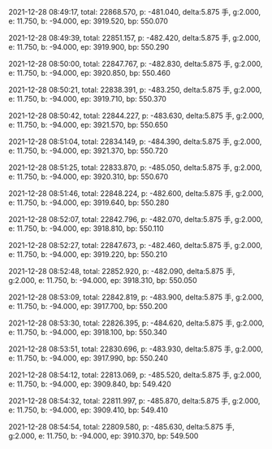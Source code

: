2021-12-28 08:49:17, total: 22868.570, p: -481.040, delta:5.875 手, g:2.000, e: 11.750, b: -94.000, ep: 3919.520, bp: 550.070

2021-12-28 08:49:39, total: 22851.157, p: -482.420, delta:5.875 手, g:2.000, e: 11.750, b: -94.000, ep: 3919.900, bp: 550.290

2021-12-28 08:50:00, total: 22847.767, p: -482.830, delta:5.875 手, g:2.000, e: 11.750, b: -94.000, ep: 3920.850, bp: 550.460

2021-12-28 08:50:21, total: 22838.391, p: -483.250, delta:5.875 手, g:2.000, e: 11.750, b: -94.000, ep: 3919.710, bp: 550.370

2021-12-28 08:50:42, total: 22844.227, p: -483.630, delta:5.875 手, g:2.000, e: 11.750, b: -94.000, ep: 3921.570, bp: 550.650

2021-12-28 08:51:04, total: 22834.149, p: -484.390, delta:5.875 手, g:2.000, e: 11.750, b: -94.000, ep: 3921.370, bp: 550.720

2021-12-28 08:51:25, total: 22833.870, p: -485.050, delta:5.875 手, g:2.000, e: 11.750, b: -94.000, ep: 3920.310, bp: 550.670

2021-12-28 08:51:46, total: 22848.224, p: -482.600, delta:5.875 手, g:2.000, e: 11.750, b: -94.000, ep: 3919.640, bp: 550.280

2021-12-28 08:52:07, total: 22842.796, p: -482.070, delta:5.875 手, g:2.000, e: 11.750, b: -94.000, ep: 3918.810, bp: 550.110

2021-12-28 08:52:27, total: 22847.673, p: -482.460, delta:5.875 手, g:2.000, e: 11.750, b: -94.000, ep: 3919.220, bp: 550.210

2021-12-28 08:52:48, total: 22852.920, p: -482.090, delta:5.875 手, g:2.000, e: 11.750, b: -94.000, ep: 3918.310, bp: 550.050

2021-12-28 08:53:09, total: 22842.819, p: -483.900, delta:5.875 手, g:2.000, e: 11.750, b: -94.000, ep: 3917.700, bp: 550.200

2021-12-28 08:53:30, total: 22826.395, p: -484.620, delta:5.875 手, g:2.000, e: 11.750, b: -94.000, ep: 3918.100, bp: 550.340

2021-12-28 08:53:51, total: 22830.696, p: -483.930, delta:5.875 手, g:2.000, e: 11.750, b: -94.000, ep: 3917.990, bp: 550.240

2021-12-28 08:54:12, total: 22813.069, p: -485.520, delta:5.875 手, g:2.000, e: 11.750, b: -94.000, ep: 3909.840, bp: 549.420

2021-12-28 08:54:32, total: 22811.997, p: -485.870, delta:5.875 手, g:2.000, e: 11.750, b: -94.000, ep: 3909.410, bp: 549.410

2021-12-28 08:54:54, total: 22809.580, p: -485.630, delta:5.875 手, g:2.000, e: 11.750, b: -94.000, ep: 3910.370, bp: 549.500